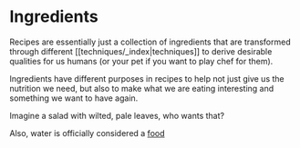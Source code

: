 # Ingredients
Recipes are essentially just a collection of ingredients that are transformed through different [[techniques/_index|techniques]] to derive desirable qualities for us humans (or your pet if you want to play chef for them).

Ingredients have different purposes in recipes to help not just give us the nutrition we need, but also to make what we are eating interesting and something we want to have again.

Imagine a salad with wilted, pale leaves, who wants that?

Also, water is officially considered a [food](https://www.fda.gov/regulatory-information/search-fda-guidance-documents/cpg-sec-555875-water-food-products-ingredient-or-adulterant#:~:text=Water%20is%20a%20food%20as,of%20most%20commercially%20prepared%20foods.])
